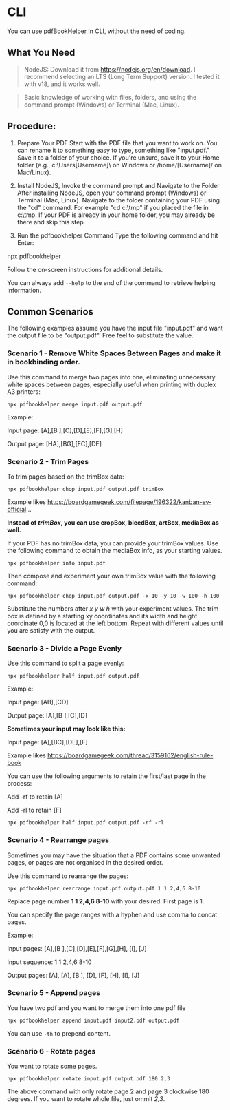 # CLI
You can use pdfBookHelper in CLI, without the need of coding.

## What You Need

> NodeJS: Download it from https://nodejs.org/en/download.
I recommend selecting an LTS (Long Term Support) version. I tested it with v18, and it works well.

> Basic knowledge of working with files, folders, and using the command prompt (Windows) or Terminal (Mac, Linux).

## Procedure:

1. Prepare Your PDF
Start with the PDF file that you want to work on.
You can rename it to something easy to type, something like "input.pdf."
Save it to a folder of your choice. If you're unsure, save it to your Home folder (e.g., c:\Users\[Username]\ on Windows or /home/[Username]/ on Mac/Linux).

2. Install NodeJS, Invoke the command prompt and Navigate to the Folder
After installing NodeJS, open your command prompt (Windows) or Terminal (Mac, Linux).
Navigate to the folder containing your PDF using the "cd" command. For example "cd c:\tmp" if you placed the file in c:\tmp. If your PDF is already in your home folder, you may already be there and skip this step.

3. Run the pdfbookhelper Command
Type the following command and hit Enter:

npx pdfbookhelper

Follow the on-screen instructions for additional details.

You can always add `--help` to the end of the command to retrieve helping information.

## Common Scenarios
The following examples assume you have the input file "input.pdf" and want the output file to be "output.pdf". Free feel to substitute the value.

### Scenario 1 - Remove White Spaces Between Pages and make it in bookbinding order.
Use this command to merge two pages into one, eliminating unnecessary white spaces between pages, especially useful when printing with duplex A3 printers:

```code
npx pdfbookhelper merge input.pdf output.pdf
```

Example:

Input page: [A],[B ],[C],[D],[E],[F],[G],[H]

Output page: [HA],[BG],[FC],[DE]


### Scenario 2 - Trim Pages
To trim pages based on the trimBox data:

```code
npx pdfbookhelper chop input.pdf output.pdf trimBox
```
Example likes https://boardgamegeek.com/filepage/196322/kanban-ev-official...

**Instead of *trimBox*, you can use cropBox, bleedBox, artBox, mediaBox as well.**


If your PDF has no trimBox data, you can provide your trimBox values. Use the following command to obtain the mediaBox info, as your starting values.

```code
npx pdfbookhelper info input.pdf
```

Then compose and experiment your own trimBox value with the following command:
```code
npx pdfbookhelper chop input.pdf output.pdf -x 10 -y 10 -w 100 -h 100
```

Substitute the numbers after *x y w h* with your experiment values. The trim box is defined by a starting xy coordinates and its width and height. coordinate 0,0 is located at the left bottom. Repeat with different values until you are satisfy with the output.


### Scenario 3 - Divide a Page Evenly
Use this command to split a page evenly:

```code
npx pdfbookhelper half input.pdf output.pdf
```

Example:

Input page: [AB],[CD]

Output page: [A],[B ],[C],[D]

**Sometimes your input may look like this:**

Input page: [A],[BC],[DE],[F]

Example likes https://boardgamegeek.com/thread/3159162/english-rule-book

You can use the following arguments to retain the first/last page in the process:

Add -rf to retain [A]

Add -rl to retain [F]

```code
npx pdfbookhelper half input.pdf output.pdf -rf -rl
```

### Scenario 4 - Rearrange pages
Sometimes you may have the situation that a PDF contains some unwanted pages, or pages are not organised in the desired order.

Use this command to rearrange the pages:

```code
npx pdfbookhelper rearrange input.pdf output.pdf 1 1 2,4,6 8-10
```

Replace page number **1 1 2,4,6 8-10** with your desired. First page is 1. 

You can specify the page ranges with a hyphen and use comma to concat pages.

Example:

Input pages: [A],[B ],[C],[D],[E],[F],[G],[H], [I], [J]

Input sequence: 1 1 2,4,6 8-10

Output pages: [A], [A], [B ], [D], [F], [H], [I], [J]

### Scenario 5 - Append pages
You have two pdf and you want to merge them into one pdf file

```code
npx pdfbookhelper append input.pdf input2.pdf output.pdf
```

You can use ```-th``` to prepend content.

### Scenario 6 - Rotate pages
You want to rotate some pages.

```code
npx pdfbookhelper rotate input.pdf output.pdf 180 2,3
```

The above command with only rotate page 2 and page 3 clockwise 180 degrees. If you want to rotate whole file, just ommit *2,3*.



